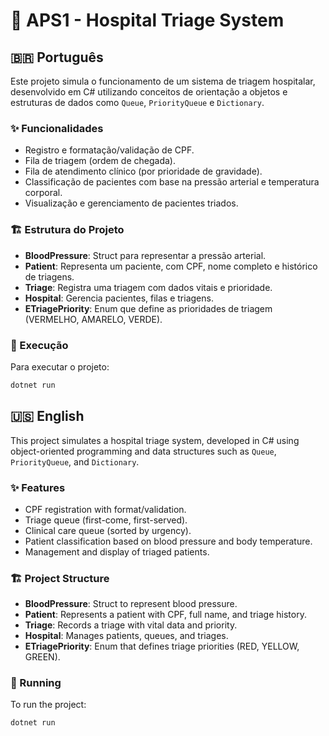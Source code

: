 # 🏥 APS1 - Hospital Triage System

## 🇧🇷 Português

Este projeto simula o funcionamento de um sistema de triagem hospitalar, desenvolvido em C# utilizando conceitos de orientação a objetos e estruturas de dados como `Queue`, `PriorityQueue` e `Dictionary`.

### ✨ Funcionalidades
- Registro e formatação/validação de CPF.
- Fila de triagem (ordem de chegada).
- Fila de atendimento clínico (por prioridade de gravidade).
- Classificação de pacientes com base na pressão arterial e temperatura corporal.
- Visualização e gerenciamento de pacientes triados.

### 🏗️ Estrutura do Projeto
- **BloodPressure**: Struct para representar a pressão arterial.
- **Patient**: Representa um paciente, com CPF, nome completo e histórico de triagens.
- **Triage**: Registra uma triagem com dados vitais e prioridade.
- **Hospital**: Gerencia pacientes, filas e triagens.
- **ETriagePriority**: Enum que define as prioridades de triagem (VERMELHO, AMARELO, VERDE).

### 🚀 Execução
Para executar o projeto:
```bash
dotnet run
```

## 🇺🇸 English

This project simulates a hospital triage system, developed in C# using object-oriented programming and data structures such as `Queue`, `PriorityQueue`, and `Dictionary`.

### ✨ Features
- CPF registration with format/validation.
- Triage queue (first-come, first-served).
- Clinical care queue (sorted by urgency).
- Patient classification based on blood pressure and body temperature.
- Management and display of triaged patients.

### 🏗️ Project Structure
- **BloodPressure**: Struct to represent blood pressure.
- **Patient**: Represents a patient with CPF, full name, and triage history.
- **Triage**: Records a triage with vital data and priority.
- **Hospital**: Manages patients, queues, and triages.
- **ETriagePriority**: Enum that defines triage priorities (RED, YELLOW, GREEN).

### 🚀 Running
To run the project:
```bash
dotnet run
```